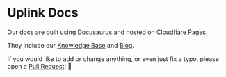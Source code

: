 # Uplink Docs

Our docs are built using [Docusaurus](https://docusaurus.io/) and hosted on [Cloudflare Pages](https://pages.cloudflare.com/).

They include our [Knowledge Base](https://uplink.tech/knowledge-base/) and [Blog](https://uplink.tech/blog/).

If you would like to add or change anything, or even just fix a typo, please open a [Pull Request](https://github.com/uplinkhq/docs/pulls)! 🙇
